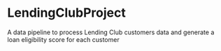 # LendingClubProject
A data pipeline to process Lending Club customers data and generate a loan eligibility score for each customer
